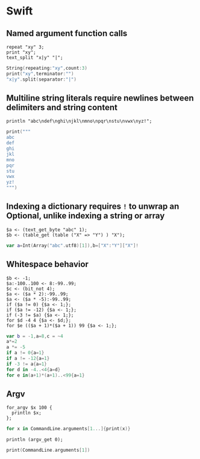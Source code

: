 # Swift

## Named argument function calls

```polygolf
repeat "xy" 3;
print "xy";
text_split "x|y" "|";
```

```swift nogolf
String(repeating:"xy",count:3)
print("xy",terminator:"")
"x|y".split(separator:"|")
```

## Multiline string literals require newlines between delimiters and string content

```polygolf
println "abc\ndef\nghi\njkl\nmno\npqr\nstu\nvwx\nyz!";
```

```swift nogolf
print("""
abc
def
ghi
jkl
mno
pqr
stu
vwx
yz!
""")
```

## Indexing a dictionary requires `!` to unwrap an Optional, unlike indexing a string or array

```polygolf
$a <- (text_get_byte "abc" 1);
$b <- (table_get (table ("X" => "Y") ) "X");
```

```swift nogolf
var a=Int(Array("abc".utf8)[1]),b=["X":"Y"]["X"]!
```

## Whitespace behavior

```polygolf
$b <- -1;
$a:-100..100 <- 8:-99..99;
$c <- (bit_not 4);
$a <- ($a * 2):-99..99;
$a <- ($a * -5):-99..99;
if ($a != 0) {$a <- 1;};
if ($a != -12) {$a <- 1;};
if (-3 != $a) {$a <- 1;};
for $d -4 4 {$a <- $d;};
for $e (($a + 1)*($a + 1)) 99 {$a <- 1;};
```

```swift nogolf
var b = -1,a=8,c = ~4
a*=2
a *= -5
if a != 0{a=1}
if a != -12{a=1}
if -3 != a{a=1}
for d in -4..<4{a=d}
for e in(a+1)*(a+1)..<99{a=1}
```

## Argv

```polygolf
for_argv $x 100 {
  println $x;
};
```

```swift nogolf
for x in CommandLine.arguments[1...]{print(x)}
```

```polygolf
println (argv_get 0);
```

```swift nogolf
print(CommandLine.arguments[1])
```
